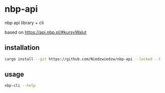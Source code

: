 # nbp-api
nbp api library + cli

based on https://api.nbp.pl/#kursyWalut

## installation
```bash
cargo install --git https://github.com/Niedzwiedzw/nbp-api --locked --bin nbp-cli
```

## usage
```bash
nbp-cli --help
```
